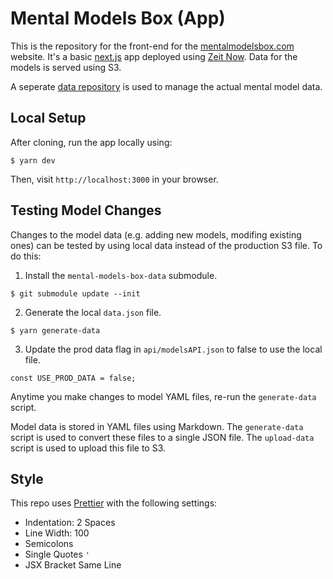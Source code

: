 # Mental Models Box (App)
This is the repository for the front-end for the [mentalmodelsbox.com](https://www.mentalmodelsbox.com) website. It's a basic [next.js](https://nextjs.org/) app deployed using [Zeit Now](https://zeit.co/). Data for the models is served using S3. 

A seperate [data repository](https://github.com/deepkanwal/mentalmodelsbox-data/) is used to manage the actual mental model data.

## Local Setup

After cloning, run the app locally using:

```
$ yarn dev
```

Then, visit `http://localhost:3000` in your browser.

## Testing Model Changes

Changes to the model data (e.g. adding new models, modifing existing ones) can be tested by using local data instead of the production S3 file. To do this:

1. Install the `mental-models-box-data` submodule. 
```
$ git submodule update --init
```
2. Generate the local `data.json` file.
```
$ yarn generate-data
```
3. Update the prod data flag in `api/modelsAPI.json` to false to use the local file.
```
const USE_PROD_DATA = false;
```

Anytime you make changes to model YAML files, re-run the `generate-data` script. 

Model data is stored in YAML files using Markdown. The `generate-data` script is used to convert these files to a single JSON file. The `upload-data` script is used to upload this file to S3.

## Style

This repo uses [Prettier](https://prettier.io) with the following settings:

* Indentation: 2 Spaces
* Line Width: 100
* Semicolons 
* Single Quotes `'` 
* JSX Bracket Same Line